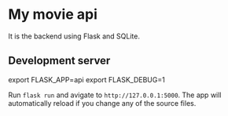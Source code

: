 # My movie api

It is the backend using Flask and SQLite.

## Development server

export FLASK_APP=api
export FLASK_DEBUG=1


Run `flask run` and avigate to `http://127.0.0.1:5000`. The app will automatically reload if you change any of the source files.




